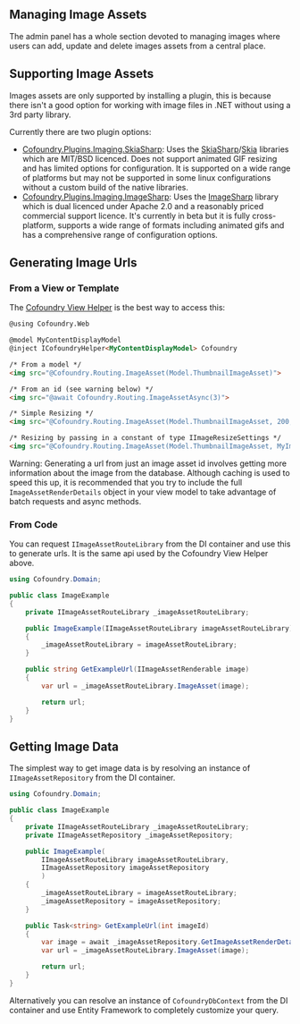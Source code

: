 ﻿## Managing Image Assets

The admin panel has a whole section devoted to managing images where users can add, update and delete images assets from a central place.

## Supporting Image Assets

Images assets are only supported by installing a plugin, this is because there isn't a good option for working with image files in .NET without using a 3rd party library.

Currently there are two plugin options:

- [Cofoundry.Plugins.Imaging.SkiaSharp](https://github.com/cofoundry-cms/Cofoundry.Plugins.Imaging.SkiaSharp): Uses the [SkiaSharp](https://github.com/mono/SkiaSharp)/[Skia](https://skia.org/) libraries which are MIT/BSD licenced. Does not support animated GIF resizing and has limited options for configuration. It is supported on a wide range of platforms but may not be supported in some linux configurations without a custom build of the native libraries.
- [Cofoundry.Plugins.Imaging.ImageSharp](https://github.com/cofoundry-cms/Cofoundry.Plugins.Imaging.ImageSharp): Uses the [ImageSharp](https://github.com/SixLabors/ImageSharp) library which is dual licenced under Apache 2.0 and a reasonably priced commercial support licence. It's currently in beta but it is fully cross-platform, supports a wide range of formats including animated gifs and has a comprehensive range of configuration options.

## Generating Image Urls

### From a View or Template

The [Cofoundry View Helper](Cofoundry-View-Helper) is the best way to access this:

```html
@using Cofoundry.Web

@model MyContentDisplayModel
@inject ICofoundryHelper<MyContentDisplayModel> Cofoundry

/* From a model */
<img src="@Cofoundry.Routing.ImageAsset(Model.ThumbnailImageAsset)">

/* From an id (see warning below) */
<img src="@await Cofoundry.Routing.ImageAssetAsync(3)">

/* Simple Resizing */
<img src="@Cofoundry.Routing.ImageAsset(Model.ThumbnailImageAsset, 200, 200)">

/* Resizing by passing in a constant of type IImageResizeSettings */
<img src="@Cofoundry.Routing.ImageAsset(Model.ThumbnailImageAsset, MyImageSizes.Thumbnail)">

```

Warning: Generating a url from just an image asset id involves getting more information about the image from the database. Although caching is used to speed this up, it is recommended that you try to include the full `ImageAssetRenderDetails` object in your view model to take advantage of batch requests and async methods.

### From Code

You can request `IImageAssetRouteLibrary` from the DI container and use this to generate urls. It is the same api used by the Cofoundry View Helper above.

```csharp
using Cofoundry.Domain;

public class ImageExample
{
    private IImageAssetRouteLibrary _imageAssetRouteLibrary;

    public ImageExample(IImageAssetRouteLibrary imageAssetRouteLibrary)
    {
        _imageAssetRouteLibrary = imageAssetRouteLibrary;
    }

    public string GetExampleUrl(IImageAssetRenderable image)
    {
        var url = _imageAssetRouteLibrary.ImageAsset(image);

        return url;
    }
}

```

## Getting Image Data

The simplest way to get image data is by resolving an instance of `IImageAssetRepository` from the DI container.

```csharp
using Cofoundry.Domain;

public class ImageExample
{
    private IImageAssetRouteLibrary _imageAssetRouteLibrary;
    private IImageAssetRepository _imageAssetRepository;

    public ImageExample(
        IImageAssetRouteLibrary imageAssetRouteLibrary,
        IImageAssetRepository imageAssetRepository
        )
    {
        _imageAssetRouteLibrary = imageAssetRouteLibrary;
        _imageAssetRepository = imageAssetRepository;
    }

    public Task<string> GetExampleUrl(int imageId)
    {
        var image = await _imageAssetRepository.GetImageAssetRenderDetailsByIdAsync(imageId);
        var url = _imageAssetRouteLibrary.ImageAsset(image);

        return url;
    }
}
```

Alternatively you can resolve an instance of `CofoundryDbContext` from the DI container and use Entity Framework to completely customize your query.